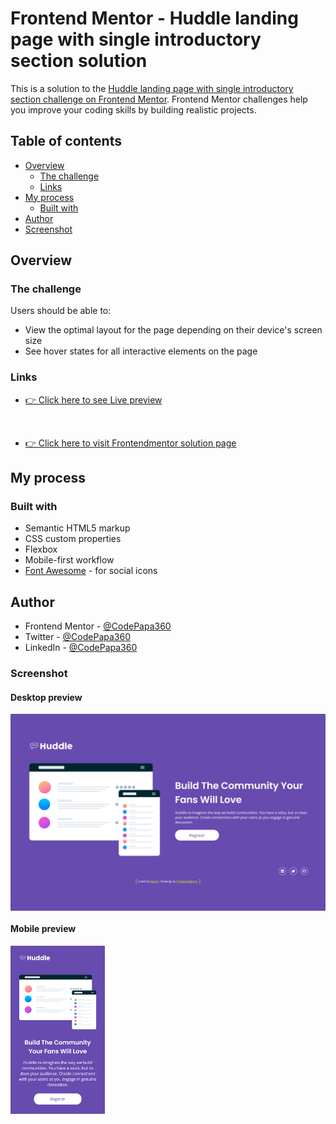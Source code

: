 # Frontend Mentor - Huddle landing page with single introductory section solution

This is a solution to the [Huddle landing page with single introductory section challenge on Frontend Mentor](https://www.frontendmentor.io/challenges/huddle-landing-page-with-a-single-introductory-section-B_2Wvxgi0). Frontend Mentor challenges help you improve your coding skills by building realistic projects. 

## Table of contents

- [Overview](#overview)
  - [The challenge](#the-challenge)
  - [Links](#links)
- [My process](#my-process)
  - [Built with](#built-with)
- [Author](#author)
- [Screenshot](#screenshot)

## Overview

### The challenge

Users should be able to:

- View the optimal layout for the page depending on their device's screen size
- See hover states for all interactive elements on the page

### Links

- [👉 Click here to see Live preview](https://codepapa360.github.io/Huddle-landing-page-with-a-single-introductory-section/)
<br>

- [👉 Click here to visit Frontendmentor solution page]()

## My process

### Built with

- Semantic HTML5 markup
- CSS custom properties
- Flexbox
- Mobile-first workflow
- [Font Awesome](https://fontawesome.com/) - for social icons

## Author

- Frontend Mentor - [@CodePapa360](https://www.frontendmentor.io/profile/CodePapa360)
- Twitter - [@CodePapa360](https://www.twitter.com/CodePapa360)
- LinkedIn - [@CodePapa360](https://www.linkedin.com/in/codepapa360)

### Screenshot

#### Desktop preview

<p><img align="center" src="design/Desktop-preview.png"/></p>

#### Mobile preview 

<p><img align="center" width="30%" src="design/Mobile-preview.png"/></p>
